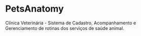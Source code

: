 # PetsAnatomy
Clínica Veterinária - Sistema de Cadastro, Acompanhamento e Gerenciamento de rotinas dos serviços de saúde animal.

